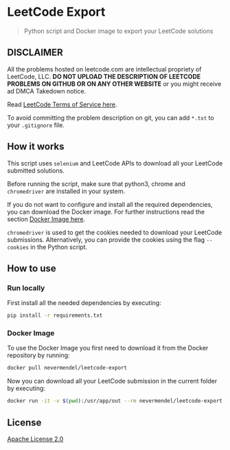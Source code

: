 # LeetCode Export

> Python script and Docker image to export your LeetCode solutions

## DISCLAIMER

All the problems hosted on leetcode.com are intellectual propriety of LeetCode, LLC. **DO NOT UPLOAD
THE DESCRIPTION OF LEETCODE PROBLEMS ON GITHUB OR ON ANY OTHER WEBSITE** or you might receive ad DMCA Takedown notice.

Read [LeetCode Terms of Service here](https://leetcode.com/terms/).

To avoid committing the problem description on git, you can add `*.txt` to your `.gitignore` file.

## How it works

This script uses `selenium` and LeetCode APIs to download all your LeetCode submitted solutions.

Before running the script, make sure that python3, chrome and `chromedriver` are installed in your system.

If you do not want to configure and install all the required dependencies, you can download the Docker image. For
further instructions read the section [Docker Image here](#docker-image).

`chromedriver` is used to get the cookies needed to download your LeetCode submissions. Alternatively, you can provide
the cookies using the flag `--cookies` in the Python script.

## How to use

### Run locally

First install all the needed dependencies by executing:

```bash
pip install -r requirements.txt
```

### Docker Image

To use the Docker Image you first need to download it from the Docker repository by running:

```bash
docker pull nevermendel/leetcode-export
```

Now you can download all your LeetCode submission in the current folder by executing:

```bash
docker run -it -v $(pwd):/usr/app/out --rm nevermendel/leetcode-export
```

## License

[Apache License 2.0](LICENSE)
